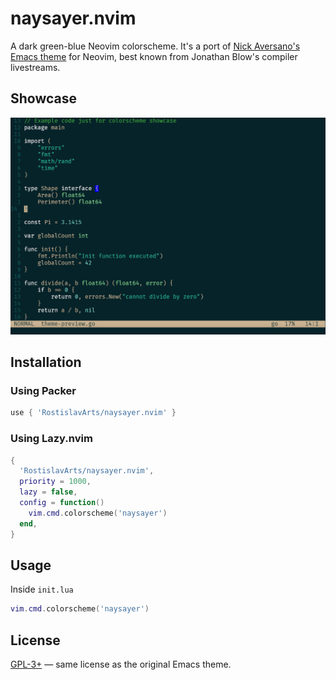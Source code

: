 # naysayer.nvim

A dark green-blue Neovim colorscheme. It's a port of [Nick Aversano's Emacs theme](https://github.com/nickav/naysayer-theme.el) for Neovim, best known from Jonathan Blow's compiler livestreams.

## Showcase
![Screenshot](screenshots/example_new.png)

## Installation

### Using Packer

```lua
use { 'RostislavArts/naysayer.nvim' }
```

### Using Lazy.nvim

```lua
{
  'RostislavArts/naysayer.nvim',
  priority = 1000,
  lazy = false,
  config = function()
    vim.cmd.colorscheme('naysayer')
  end,
}
````

## Usage

Inside `init.lua`
```lua
vim.cmd.colorscheme('naysayer')
```

## License

[GPL-3+](LICENSE) — same license as the original Emacs theme.


